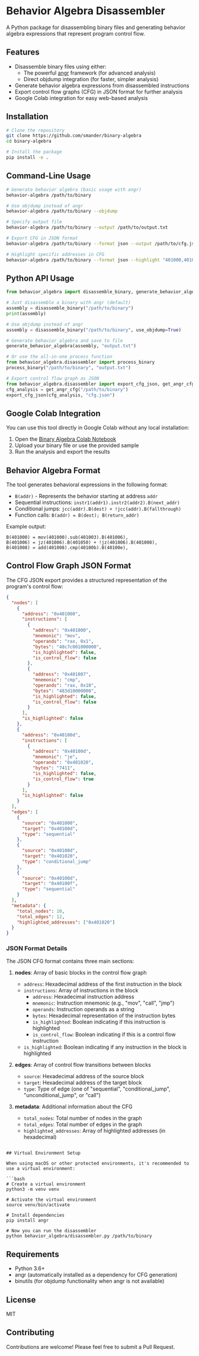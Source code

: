 # Behavior Algebra Disassembler

A Python package for disassembling binary files and generating behavior algebra expressions that represent program control flow.

## Features

- Disassemble binary files using either:
  - The powerful [angr](https://github.com/angr/angr) framework (for advanced analysis)
  - Direct objdump integration (for faster, simpler analysis)
- Generate behavior algebra expressions from disassembled instructions
- Export control flow graphs (CFG) in JSON format for further analysis
- Google Colab integration for easy web-based analysis

## Installation

```bash
# Clone the repository
git clone https://github.com/smander/binary-algebra
cd binary-algebra

# Install the package
pip install -e .
```

## Command-Line Usage

```bash
# Generate behavior algebra (basic usage with angr)
behavior-algebra /path/to/binary

# Use objdump instead of angr
behavior-algebra /path/to/binary --objdump

# Specify output file
behavior-algebra /path/to/binary --output /path/to/output.txt

# Export CFG in JSON format
behavior-algebra /path/to/binary --format json --output /path/to/cfg.json

# Highlight specific addresses in CFG
behavior-algebra /path/to/binary --format json --highlight "401000,401050"
```

## Python API Usage

```python
from behavior_algebra import disassemble_binary, generate_behavior_algebra

# Just disassemble a binary with angr (default)
assembly = disassemble_binary("/path/to/binary")
print(assembly)

# Use objdump instead of angr
assembly = disassemble_binary("/path/to/binary", use_objdump=True)

# Generate behavior algebra and save to file
generate_behavior_algebra(assembly, "output.txt")

# Or use the all-in-one process function
from behavior_algebra.disassembler import process_binary
process_binary("/path/to/binary", "output.txt")

# Export control flow graph as JSON
from behavior_algebra.disassembler import export_cfg_json, get_angr_cfg
cfg_analysis = get_angr_cfg("/path/to/binary")
export_cfg_json(cfg_analysis, "cfg.json")
```

## Google Colab Integration

You can use this tool directly in Google Colab without any local installation:

1. Open the [Binary Algebra Colab Notebook](https://colab.research.google.com/github/smander/binary-algebra/blob/main/Binary_Algebra.ipynb)
2. Upload your binary file or use the provided sample
3. Run the analysis and export the results

## Behavior Algebra Format

The tool generates behavioral expressions in the following format:

- `B(addr)` - Represents the behavior starting at address `addr`
- Sequential instructions: `instr1(addr1).instr2(addr2).B(next_addr)`
- Conditional jumps: `jcc(addr).B(dest) + !jcc(addr).B(fallthrough)`
- Function calls: `B(addr) = B(dest); B(return_addr)`

Example output:
```
B(401000) = mov(401000).sub(401003).B(401006),
B(401006) = jz(401006).B(401050) + !jz(401006).B(401008),
B(401008) = add(401008).cmp(40100b).B(40100e),
```

## Control Flow Graph JSON Format

The CFG JSON export provides a structured representation of the program's control flow:

```json
{
  "nodes": [
    {
      "address": "0x401000",
      "instructions": [
        {
          "address": "0x401000",
          "mnemonic": "mov",
          "operands": "rax, 0x1",
          "bytes": "48c7c001000000",
          "is_highlighted": false,
          "is_control_flow": false
        },
        {
          "address": "0x401007",
          "mnemonic": "cmp",
          "operands": "rax, 0x10",
          "bytes": "483d10000000",
          "is_highlighted": false,
          "is_control_flow": false
        }
      ],
      "is_highlighted": false
    },
    {
      "address": "0x40100d",
      "instructions": [
        {
          "address": "0x40100d",
          "mnemonic": "je",
          "operands": "0x401020",
          "bytes": "7411",
          "is_highlighted": false,
          "is_control_flow": true
        }
      ],
      "is_highlighted": false
    }
  ],
  "edges": [
    {
      "source": "0x401000",
      "target": "0x40100d",
      "type": "sequential"
    },
    {
      "source": "0x40100d",
      "target": "0x401020",
      "type": "conditional_jump"
    },
    {
      "source": "0x40100d",
      "target": "0x40100f",
      "type": "sequential"
    }
  ],
  "metadata": {
    "total_nodes": 10,
    "total_edges": 12,
    "highlighted_addresses": ["0x401020"]
  }
}
```

### JSON Format Details

The JSON CFG format contains three main sections:

1. **nodes**: Array of basic blocks in the control flow graph
   - `address`: Hexadecimal address of the first instruction in the block
   - `instructions`: Array of instructions in the block
     - `address`: Hexadecimal instruction address
     - `mnemonic`: Instruction mnemonic (e.g., "mov", "call", "jmp")
     - `operands`: Instruction operands as a string
     - `bytes`: Hexadecimal representation of the instruction bytes
     - `is_highlighted`: Boolean indicating if this instruction is highlighted
     - `is_control_flow`: Boolean indicating if this is a control flow instruction
   - `is_highlighted`: Boolean indicating if any instruction in the block is highlighted

2. **edges**: Array of control flow transitions between blocks
   - `source`: Hexadecimal address of the source block
   - `target`: Hexadecimal address of the target block
   - `type`: Type of edge (one of "sequential", "conditional_jump", "unconditional_jump", or "call")

3. **metadata**: Additional information about the CFG
   - `total_nodes`: Total number of nodes in the graph
   - `total_edges`: Total number of edges in the graph
   - `highlighted_addresses`: Array of highlighted addresses (in hexadecimal)
```

## Virtual Environment Setup

When using macOS or other protected environments, it's recommended to use a virtual environment:

```bash
# Create a virtual environment
python3 -m venv venv

# Activate the virtual environment
source venv/bin/activate

# Install dependencies
pip install angr

# Now you can run the disassembler
python behavior_algebra/disassembler.py /path/to/binary
```

## Requirements

- Python 3.6+
- angr (automatically installed as a dependency for CFG generation)
- binutils (for objdump functionality when angr is not available)

## License

MIT

## Contributing

Contributions are welcome! Please feel free to submit a Pull Request.
